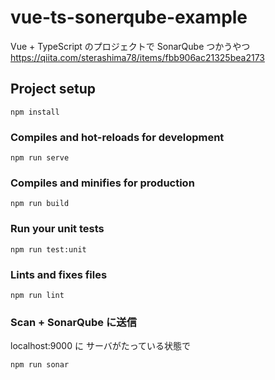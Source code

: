 # vue-ts-sonerqube-example
Vue + TypeScript のプロジェクトで SonarQube つかうやつ
https://qiita.com/sterashima78/items/fbb906ac21325bea2173

## Project setup
```
npm install
```

### Compiles and hot-reloads for development
```
npm run serve
```

### Compiles and minifies for production
```
npm run build
```

### Run your unit tests
```
npm run test:unit
```

### Lints and fixes files
```
npm run lint
```

### Scan + SonarQube に送信

localhost:9000 に サーバがたっている状態で

```
npm run sonar
```
